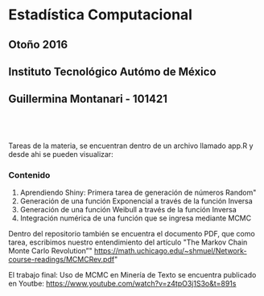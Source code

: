 # **Estadística Computacional**
## **Otoño 2016**
## **Instituto Tecnológico Autómo de México**
## Guillermina Montanari - 101421

<div style = "height: 40px;"></div>

Tareas de la materia, se encuentran dentro de un archivo llamado app.R y desde ahi se pueden visualizar:

### Contenido
1. Aprendiendo Shiny: Primera tarea de generación de números Random"</a>
2. Generación de una función Exponencial a través de la función Inversa
3. Generación de una función Weibull a través de la función Inversa
4. Integración numérica de una función que se ingresa mediante MCMC

Dentro del repositorio también se encuentra el documento PDF, que como tarea, escribimos nuestro entendimiento del artículo "The Markov Chain Monte Carlo Revolution”" https://math.uchicago.edu/~shmuel/Network-course-readings/MCMCRev.pdf"

El trabajo final: Uso de MCMC en Minería de Texto se encuentra publicado en Youtbe: https://www.youtube.com/watch?v=z4tpO3j1S3o&t=891s